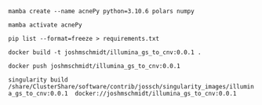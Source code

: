 `mamba create --name acnePy python=3.10.6 polars numpy`

`mamba activate acnePy`

`pip list --format=freeze > requirements.txt`

`docker build -t joshmschmidt/illumina_gs_to_cnv:0.0.1 .`

`docker push joshmschmidt/illumina_gs_to_cnv:0.0.1`

`singularity build /share/ClusterShare/software/contrib/jossch/singularity_images/illumina_gs_to_cnv:0.0.1  docker://joshmschmidt/illumina_gs_to_cnv:0.0.1`
